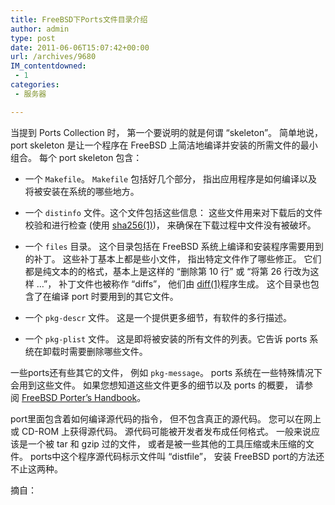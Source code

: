 ```yaml
---
title: FreeBSD下Ports文件目录介绍
author: admin
type: post
date: 2011-06-06T15:07:42+00:00
url: /archives/9680
IM_contentdowned:
 - 1
categories:
 - 服务器

---
```

当提到 Ports Collection 时， 第一个要说明的就是何谓 “skeleton”。 简单地说， port skeleton 是让一个程序在 FreeBSD 上简洁地编译并安装的所需文件的最小组合。 每个 port skeleton 包含：

 * 一个 `Makefile`。 `Makefile` 包括好几个部分， 指出应用程序是如何编译以及将被安装在系统的哪些地方。
 * 一个 `distinfo` 文件。这个文件包括这些信息： 这些文件用来对下载后的文件校验和进行检查 (使用 [sha256(1)][1])， 来确保在下载过程中文件没有被破坏。
 * 一个 `files` 目录。 这个目录包括在 FreeBSD 系统上编译和安装程序需要用到的补丁。 这些补丁基本上都是些小文件， 指出特定文件作了哪些修正。 它们都是纯文本的的格式，基本上是这样的 “删除第 10 行” 或 “将第 26 行改为这样 …”， 补丁文件也被称作 “diffs”， 他们由 [diff(1)][2]程序生成。
 这个目录也包含了在编译 port 时要用到的其它文件。

 * 一个 `pkg-descr` 文件。 这是一个提供更多细节，有软件的多行描述。
 * 一个 `pkg-plist` 文件。 这是即将被安装的所有文件的列表。它告诉 ports 系统在卸载时需要删除哪些文件。

 一些ports还有些其它的文件， 例如 `pkg-message`。 ports 系统在一些特殊情况下会用到这些文件。 如果您想知道这些文件更多的细节以及 ports 的概要， 请参阅 [FreeBSD Porter’s Handbook](http://docs.haohtml.com/doc/en_US.ISO8859-1/books/porters-handbook/index.html)。

 port里面包含着如何编译源代码的指令， 但不包含真正的源代码。 您可以在网上或 CD-ROM 上获得源代码。 源代码可能被开发者发布成任何格式。 一般来说应该是一个被 tar 和 gzip 过的文件， 或者是被一些其他的工具压缩或未压缩的文件。 ports中这个程序源代码标示文件叫 “distfile”， 安装 FreeBSD port的方法还不止这两种。

 摘自：



 [1]: http://www.freebsd.org/cgi/man.cgi?query=sha256&sektion=1
 [2]: http://www.freebsd.org/cgi/man.cgi?query=diff&sektion=1